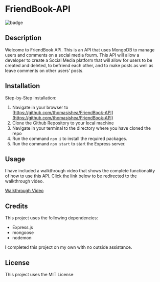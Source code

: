 # FriendBook-API
![badge](https://img.shields.io/aur/license/bootstrap?style=for-the-badge)

## Description

Welcome to FriendBook API. This is an API that uses MongoDB to manage users and comments on a social media fourm. This API will allow a developer to create a Social Media platform that will allow for users to be created and deleted, to befriend each other, and to make posts as well as leave comments on other users' posts. 

## Installation

Step-by-Step installation:

1. Navigate in your browser to [https://github.com/thomasjshea/FriendBook-API](https://github.com/thomasjshea/FriendBook-API)
2. Clone the Github Repository to your local machine
3. Navigate in your terminal to the directory where you have cloned the repo
4. Run the command `npm i` to install the required packages. 
5. Run the command `npm start` to start the Express server. 

## Usage

I have included a walkthrough video that shows the complete functionality of how to use this API. 
Click the link below to be redirected to the walkthrough video. 

[Walkthrough Video](https://drive.google.com/file/d/1SvmwDUzOAIZIyK-E2UqEcubumsuBACgz/view)

## Credits

This project uses the following dependencies:

- Express.js
- mongoose
- nodemon

I completed this project on my own with no outside assistance. 

## License

This project uses the MIT License
